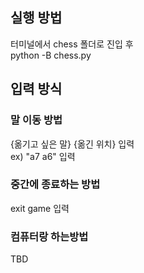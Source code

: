 ## 실행 방법
터미널에서 chess 폴더로 진입 후  
python -B chess.py
## 입력 방식
### 말 이동 방법
{옮기고 싶은 말} {옮긴 위치} 입력  
ex) "a7 a6" 입력
### 중간에 종료하는 방법
exit game 입력
### 컴퓨터랑 하는방법
TBD

